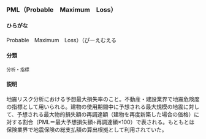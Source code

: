 <div style="display:none;">

## [あ行](securities-terms?id=あ行)
## [か行](securities-terms?id=か行)
## [さ行](securities-terms?id=さ行)
## [た行](securities-terms?id=た行)
## [な行](securities-terms?id=な行)
## [は行](securities-terms?id=は行)
## [ま行](securities-terms?id=ま行)
## [や行](securities-terms?id=や行)
## [ら行](securities-terms?id=ら行)
## [わ行](securities-terms?id=わ行)
## [英数字・記号](securities-terms?id=英数字・記号)

</div>

### PML（Probable　Maximum　Loss）

#### ひらがな

Probable　Maximum　Loss）（ぴーえむえる

#### 分類

`分析・指標`

#### 説明

地震リスク分析における予想最大損失率のこと。不動産・建設業界で地震危険度の指標として用いられる。建物の使用期間中に予想される最大規模の地震に対して、予想される最大物的損失額の再調達額（建物を再度新築した場合の価格）に対する割合（PML＝最大予想損失額÷再調達額×100）で表される。もともとは保険業界で地震保険の総支払額の算出根拠として利用されていた。

